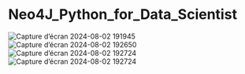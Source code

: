 # Neo4J_Python_for_Data_Scientist

![Capture d’écran 2024-08-02 191945](https://github.com/user-attachments/assets/6e0bf34e-4a70-4e99-8afa-43ef575d8032)
![Capture d’écran 2024-08-02 192650](https://github.com/user-attachments/assets/ed118531-0d35-48f1-b077-b7452989e94d)
![Capture d’écran 2024-08-02 192724](https://github.com/user-attachments/assets/73fd46ed-c12b-4292-b3e5-edde7fc90a10)
![Capture d’écran 2024-08-02 192724](https://github.com/user-attachments/assets/73fd46ed-c12b-4292-b3e5-edde7fc90a10)
